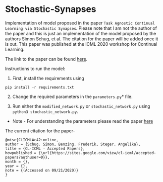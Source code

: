 # Stochastic-Synapses

Implementation of model proposed in the paper `Task Agnostic Continual Learning via Stochastic Synapses`. Please note that I am not the author of the paper and this is just an implementation of the model proposed by the authors Simon Schug, et al. The citation for the paper will be added once it is out. This paper was published at the ICML 2020 workshop for Continual Learning.

The link to the paper can be found [here](https://drive.google.com/file/d/1ZQg7Lb8IoVdHet3AwQFWTvg5QBUsbZJX/view?usp=sharing). 

Instructions to run the model:

1.  First, install the requirements using 

`pip install -r requirements.txt`

2.  Change the required parameters in the `parameters.py`* file.

3. Run either the `modified_network.py` or `stochastic_network.py` using 
`python3 stochastic_network.py`. 

* Note - For understanding the parameters please read the paper [here](https://drive.google.com/file/d/1ZQg7Lb8IoVdHet3AwQFWTvg5QBUsbZJX/view?usp=sharing)

The current citation for the paper-
```
@misc{CLICMLAc42:online,
author = {Schug. Simon, Benzing. Frederik, Steger. Angelika},
title = {CL-ICML - Accepted Papers},
howpublished = {\url{https://sites.google.com/view/cl-icml/accepted-papers?authuser=0}},
month = {},
year = {},
note = {(Accessed on 09/21/2020)}
}
```